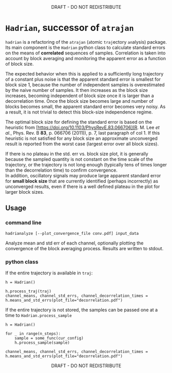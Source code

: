 <div align="center"> DRAFT - DO NOT REDISTRIBUTE </div>

# `Hadrian`, successor of `atrajan`

`hadrian` is a refactoring of the `atrajan` (`a`tomic `traj`ectory `an`alysis) package.
Its main component is the `Hadrian` python class to calculate standard errors on the
means of **correlated** sequences of samples. Correlation is taken into account
by block averaging and monitoring the apparent error as a function of block
size.

The expected behavior when this is applied to a sufficiently long
trajectory of a constant plus noise is that the apparent standard error
is smallest for block size 1, because the number of independent samples
is overestimated by the naive number of samples. It then increases as the
block size increases, becoming independent of block size once it is larger
than a decorrelation time. Once the block size becomes large and number
of blocks becomes small, the apparent standard error becomes very noisy.
As a result, it is not trivial to detect this block-size independence regime.

The optimal block size for defining the standard error is based on the heuristic from 
[https://doi.org/10.1103/PhysRevE.83.066706](R. M. Lee _et al._, Phys. Rev. B **83**, p. 066706 (2011)),
p. 7, last paragraph of col 1.  If this heuristic is not satisfied for any block size an
approximate unconverged result is reported from the worst case (largest error
over all block sizes).

If there is no plateau in the std. err vs. block size plot, it is
generally because the sampled quantity is not constant on the time scale
of the trajectory, or the trajectory is not long enough (typically tens of
times longer than the decorrelation time) to confirm convergence.  
In addition, oscillatory signals may produce large apparent standard error
for **small block size** that are currently identified (perhaps incorrectly)
as unconverged results, even if there is a well defined plateau in the plot
for larger block sizes.

## Usage

### command line

```
hadrianalyze [--plot_convergence_file conv.pdf] input_data
```

Analyze mean and std err of each channel, optionally plotting the convergence of the block averaging
process.  Results are written to stdout.

### python class

If the entire trajectory is available in `traj`:
```
h = Hadrian()

h.process_traj(traj)
channel_means, channel_std_errs, channel_decorrelation_times = h.means_and_std_errs(plot_file="decorrelation.pdf")
```

If the entire trajectory is not stored, the samples can be passed one at a time to `Hadrian.process_sample`
```
h = Hadrian()

for _ in range(n_steps):
    sample = some_func(cur_config)
    h.process_sample(sample)

channel_means, channel_std_errs, channel_decorrelation_times = h.means_and_std_errs(plot_file="decorrelation.pdf")
```

<div align="center"> DRAFT - DO NOT REDISTRIBUTE </div>

